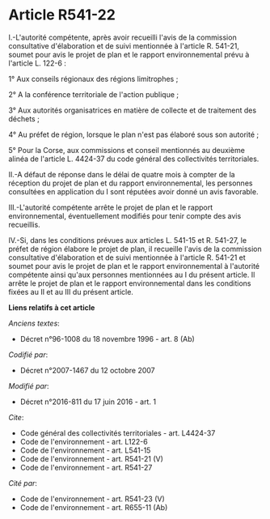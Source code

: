 # Article R541-22

I.-L'autorité compétente, après avoir recueilli l'avis de la commission consultative d'élaboration et de suivi mentionnée à
l'article R. 541-21, soumet pour avis le projet de plan et le rapport environnemental prévu à l'article L. 122-6 : 

1° Aux conseils régionaux des régions limitrophes ; 

2° A la conférence territoriale de l'action publique ; 

3° Aux autorités organisatrices en matière de collecte et de traitement des déchets ; 

4° Au préfet de région, lorsque le plan n'est pas élaboré sous son autorité ; 

5° Pour la Corse, aux commissions et conseil mentionnés au deuxième alinéa de l'article L. 4424-37 du code général des
collectivités territoriales. 

II.-A défaut de réponse dans le délai de quatre mois à compter de la réception du projet de plan et du rapport
environnemental, les personnes consultées en application du I sont réputées avoir donné un avis favorable. 

III.-L'autorité compétente arrête le projet de plan et le rapport environnemental, éventuellement modifiés pour tenir compte
des avis recueillis. 

IV.-Si, dans les conditions prévues aux articles L. 541-15 et R. 541-27, le préfet de région élabore le projet de plan, il
recueille l'avis de la commission consultative d'élaboration et de suivi mentionnée à l'article R. 541-21 et soumet pour avis
le projet de plan et le rapport environnemental à l'autorité compétente ainsi qu'aux personnes mentionnées au I du présent
article. Il arrête le projet de plan et le rapport environnemental dans les conditions fixées au II et au III du présent
article.

**Liens relatifs à cet article**

_Anciens textes_:

  - Décret n°96-1008 du 18 novembre 1996 - art. 8 (Ab)

_Codifié par_:

  - Décret n°2007-1467 du 12 octobre 2007

_Modifié par_:

  - Décret n°2016-811 du 17 juin 2016 - art. 1

_Cite_:

  - Code général des collectivités territoriales - art. L4424-37
  - Code de l'environnement - art. L122-6
  - Code de l'environnement - art. L541-15
  - Code de l'environnement - art. R541-21 (V)
  - Code de l'environnement - art. R541-27

_Cité par_:

  - Code de l'environnement - art. R541-23 (V)
  - Code de l'environnement - art. R655-11 (Ab)
